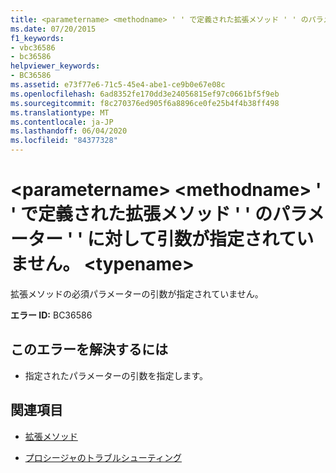 ```yaml
---
title: <parametername> <methodname> ' ' で定義された拡張メソッド ' ' のパラメーター ' ' に対して引数が指定されていません。 <typename>
ms.date: 07/20/2015
f1_keywords:
- vbc36586
- bc36586
helpviewer_keywords:
- BC36586
ms.assetid: e73f77e6-71c5-45e4-abe1-ce9b0e67e08c
ms.openlocfilehash: 6ad8352fe170dd3e24056815ef97c0661bf5f9eb
ms.sourcegitcommit: f8c270376ed905f6a8896ce0fe25b4f4b38ff498
ms.translationtype: MT
ms.contentlocale: ja-JP
ms.lasthandoff: 06/04/2020
ms.locfileid: "84377328"
---
```

# <a name="argument-not-specified-for-parameter-parametername-of-extension-method-methodname-defined-in-typename"></a>\<parametername> \<methodname> ' ' で定義された拡張メソッド ' ' のパラメーター ' ' に対して引数が指定されていません。 \<typename>
拡張メソッドの必須パラメーターの引数が指定されていません。  
  
 **エラー ID:** BC36586  
  
## <a name="to-correct-this-error"></a>このエラーを解決するには  
  
- 指定されたパラメーターの引数を指定します。  
  
## <a name="see-also"></a>関連項目

- [拡張メソッド](../programming-guide/language-features/procedures/extension-methods.md)

- [プロシージャのトラブルシューティング](../programming-guide/language-features/procedures/troubleshooting-procedures.md)
